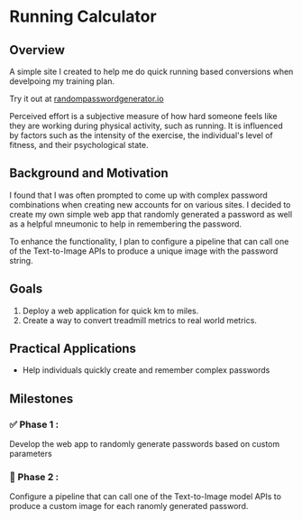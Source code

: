 # Running Calculator

## Overview
A simple site I created to help me do quick running based conversions when develpoing my training plan.

Try it out at [randompasswordgenerator.io](https://random-password-generator.io/)


Perceived effort is a subjective measure of how hard someone feels like they are working during physical activity, such as running. It is influenced by factors such as the intensity of the exercise, the individual's level of fitness, and their psychological state.

## Background and Motivation

I found that I was often prompted to come up with complex password combinations when creating new accounts for on various sites. I decided to create my own simple web app that randomly generated a password as well as a helpful mneumonic to help in remembering the password. 

To enhance the functionality, I plan to configure a pipeline that can call one of the Text-to-Image APIs to produce a unique image with the password string.

## Goals

1. Deploy a web application for quick km to miles.
2. Create a way to convert treadmill metrics to real world metrics.

## Practical Applications

- Help individuals quickly create and remember complex passwords

## Milestones

### :white_check_mark: Phase 1 :
Develop the web app to randomly generate passwords based on custom parameters

### :white_square_button: Phase 2 :
Configure a pipeline that can call one of the Text-to-Image model APIs to produce a custom image for each ranomly generated password. 



